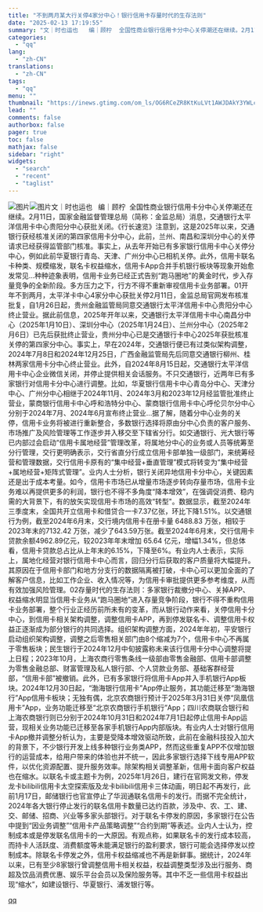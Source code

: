 ```yaml
---
title: "不到两月某大行关停4家分中心！银行信用卡存量时代的生存法则"
date: "2025-02-13 17:19:55"
summary: "文｜时也运也   编｜顾柠  全国性商业银行信用卡分中心关停潮还在继续。2月11日，国家金融监督管理..."
categories:
  - "qq"
lang:
  - "zh-CN"
translations:
  - "zh-CN"
tags:
  - "qq"
menu: ""
thumbnail: "https://inews.gtimg.com/om_ls/OG6RCeZR8KtKuLVt1AWJDAkY3YWLc6Sbh7vRLVMgWOH-MAA_640360/0"
lead: ""
comments: false
authorbox: false
pager: true
toc: false
mathjax: false
sidebar: "right"
widgets:
  - "search"
  - "recent"
  - "taglist"
---
```


![图片](https://inews.gtimg.com/om_bt/G-PIqnnMkMmKVMISIN_rSPbepuov_3ycZnizyvObXAuI4AA/0)![图片](https://inews.gtimg.com/om_bt/OLfIS3CBu1GfDvk95mHx_Mx1_qLyNOCQGoXbGYdLkx4zcAA/641)文｜时也运也   编｜顾柠  全国性商业银行信用卡分中心关停潮还在继续。2月11日，国家金融监督管理总局（简称：金监总局）消息，交通银行太平洋信用卡中心贵阳分中心获批关闭。《行长速览》注意到，这是2025年以来，交通银行获经核准关闭的第四家信用卡分中心，此前，兰州、南昌和深圳分中心的关停请求已经获得监管部门核准。事实上，从去年开始已有多家银行信用卡中心关停分中心，例如此前华夏银行青岛、天津、广州分中心已相机关停。此外，信用卡联名卡种类、规模缩发，联名卡权益缩水，信用卡App合并手机银行板块等现象开始愈发常见...种种迹象表明，信用卡业务已经正式告别“跑马圈地”的黄金时代，步入存量竞争的全新阶段。多方压力之下，行方不得不重新审视信用卡业务部署。01开年不到两月，太平洋卡中心4家分中心获批关停2月11日，金监总局官网发布核准批复，自1月26日起，贵州金融监管局同意交通银行太平洋信用卡中心贵阳分中心终止营业。据此前信息，2025年开年以来，交通银行太平洋信用卡中心南昌分中心（2025年1月10日）、深圳分中心（2025年1月24日）、兰州分中心（2025年2月6日）已先后获批终止营业，贵州分中心已是交通银行卡中心2025年获批核准关停的第四家分中心。事实上，早在2024年，交通银行便已有过类似架构调整，2024年7月8日和2024年12月25日，广西金融监管局先后同意交通银行柳州、桂林两家信用卡分中心终止营业。此外，自2024年8月15日起，交通银行太平洋信用卡中心企业微信关闭，并停止提供相关会话服务。不只交通银行，近两年已有多家银行对信用卡分中心进行调整。比如，华夏银行信用卡中心青岛分中心、天津分中心、广州分中心相继于2024年11月、2024年3月和2023年12月经监管批准终止营业，蒙商银行信用卡中心呼和浩特分中心、蒙商银行信用卡中心呼伦贝尔分中心分别于2024年7月、2024年6月宣布终止营业...据了解，随着分中心业务的关停，信用卡业务将被进行重新整合，多数银行选择将原由分中心负责的客户服务、市场推广及风险管理等工作逐步并入移交至下辖省分行。如交通银行、光大银行等已内部过会启动“信用卡属地经营”管理改革，将属地分中心的业务或人员等统筹至分行管理，交行更明确表示，交行省直分行成立信用卡部单独一级部门，来统筹经营和管理数据，交行信用卡原有的“集中经营+垂直管理”模式将转变为“集中经营+属地经营+矩阵式管理”。业内人士分析，银行关闭异地信用卡分中心，关键因素还是出于成本考量。如今，信用卡市场已从增量市场逐步转向存量市场，信用卡业务难以再提供更多的利润，银行也不得不多角度“降本增效”，在强调促消费、稳内需的大背景下，有的放矢实现信用卡市场的高效“转型"。数据显示，截至2024年三季度末，全国共开立信用卡和借贷合一卡7.37亿张，环比下降1.51%。以交通银行为例，截至2024年6月末，交行境内信用卡在册卡量 6488.83 万张，相较于2023年末的7132.42 万张，减少了643.59万张。截至2024年6月末，交行信用卡贷款余额4962.89亿元，较2023年年末增加 65.64 亿元，增幅1.34%，但总体看，信用卡贷款总占比从上年末的6.15%，下降至6%。有业内人士表示，实际上，属地化经营对银行信用卡中心而言，回归分行后获取的客户质量将大幅提升。其原因在于信用卡部门和地方分支行的数据隔离被打破，卡中心可以更加全面的了解客户信息，比如工作企业、收入情况等，为信用卡审批提供更多参考维度，从而有效加强风险管理。02存量时代的生存法则：多家银行裁撤分中心、关掉APP、权益缩水明显当信用卡业务从“跑马圈地”进入存量竞争阶段，银行不得不重构信用卡业务部署，整个行业正经历前所未有的变革，而从银行动作来看，关停信用卡分中心，到信用卡相关架构调整，调整信用卡APP，再到停发联名卡、调整信用卡权益正逐渐成为部分银行的共同选择。组织架构调整方面，2024年年初，平安银行启动组织架构调整，调整之后零售相关部门由8个缩减为7个，信用卡中心不再属于零售板块；民生银行于2024年12月中旬披露称未来该行信用卡分中心调整将提上日程；2023年10月，上海农商行零售条线一级部由零售金融部、信用卡部调整为零售金融总部、财富管理及私人银行部、个人贷款业务部、基础客群经营部，“信用卡部”被撤销。此外，已有多家银行将信用卡App并入手机银行App板块。2024年12月30日起，“渤海银行信用卡”App停止服务，其功能迁移至“渤海银行”App信用卡板块；无独有偶，北京农商银行预计于2025年3月31日关停“凤凰信用卡”App，业务功能迁移至“北京农商银行手机银行”App；四川农商联合银行和上海农商银行则已分别于2024年10月31日和2024年7月1日起停止信用卡App运营，现相关业务功能已迁移至各家手机银行App内部版块。有业内人士对银行信用卡App撤并调整分析认为，主要是受降本增效驱动所致，此前在金融科技投入加大的背景下，不少银行开发上线多种银行业务类APP，然而这些重复APP不仅增加银行的运营成本，给用户带来的体验也并不统一，因此多家银行选择下线专用APP软件，以优化资源配置、提升服务效率。除架构相关调整革新，信用卡面向客户权益也在缩水。以联名卡或主题卡为例，2025年1月26日，建行在官网发文称，停发龙卡bilibili信用卡太空探索版及龙卡bilibili信用卡三体动画，明日起不再发行，此前1月17日，邮储银行也官宣停止了华润通联名信用卡的发行。而据不完全统计，2024年各大银行停止发行的联名信用卡数量已达约百款，涉及中、农、工、建、交、邮储、招商、兴业等多家头部银行。对于联名卡停发的原因，多家银行在公告中提到“因业务调整”“信用卡产品策略调整”“合约到期”等表述。业内人士认为，控制成本或是停发联名信用卡的一大原因。有观点称，如果联名卡的发行成本较高，而持卡人活跃度、消费额度等未能满足银行的盈利要求，银行可能会选择停发以控制成本。除联名卡停发之外，信用卡权益缩减也不再是新鲜事。据统计，2024年以来，已有至少8家银行曾调整信用卡相关权益，权益调整类型涉及出行服务、商超及饮品消费优惠、娱乐平台会员以及保险服务等。其中不乏一些信用卡权益出现“缩水”，如建设银行、华夏银行、浦发银行等。

[qq](https://new.qq.com/rain/a/20250213A06G4700)
